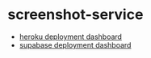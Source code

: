 # screenshot-service

- [heroku deployment dashboard](https://dashboard.heroku.com/apps/crvouga-screenshot-service)
- [supabase deployment dashboard](https://app.supabase.io/project/rcqvjrnexkyfcimdrnri/building)
